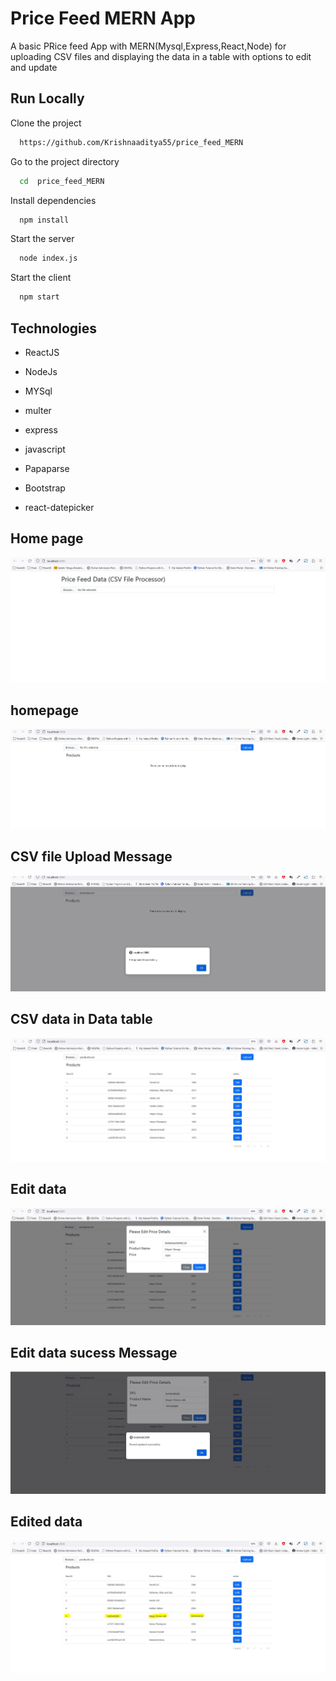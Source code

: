 
# Price Feed MERN App

A basic PRice feed App with MERN(Mysql,Express,React,Node) for uploading CSV files and displaying the data in a table with options to edit and update 


## Run Locally

Clone the project

```bash
  https://github.com/Krishnaaditya55/price_feed_MERN
```

Go to the project directory

```bash
  cd  price_feed_MERN
```

Install dependencies

```bash
  npm install
```

Start the server

```bash
  node index.js
```

Start the client

```bash
  npm start
```


## Technologies

- ReactJS

- NodeJs

- MYSql

- multer

- express

- javascript

- Papaparse

- Bootstrap

- react-datepicker


## Home page

![App Screenshot](https://github.com/Krishnaaditya55/price_feed_react/blob/main/screenshots/Capture_1.JPG?raw=true)

## homepage

![App Screenshot](https://github.com/Krishnaaditya55/price_feed_MERN/blob/main/screenshots/homepage.JPG?raw=true)

## CSV file Upload Message

![App Screenshot](https://github.com/Krishnaaditya55/price_feed_MERN/blob/main/screenshots/afteruploadcsv_sucessmsg.JPG?raw=true)

## CSV data in Data table

![App Screenshot](https://github.com/Krishnaaditya55/price_feed_MERN/blob/main/screenshots/csvdataintble.JPG?raw=true)

## Edit data

![App Screenshot](https://github.com/Krishnaaditya55/price_feed_MERN/blob/main/screenshots/editscreen.JPG?raw=true)

## Edit data sucess Message

![App Screenshot](https://github.com/Krishnaaditya55/price_feed_MERN/blob/main/screenshots/updatesuccessmsg.JPG?raw=true)

## Edited data 

![App Screenshot](https://github.com/Krishnaaditya55/price_feed_MERN/blob/main/screenshots/aftereditdatatable.JPG?raw=true)

